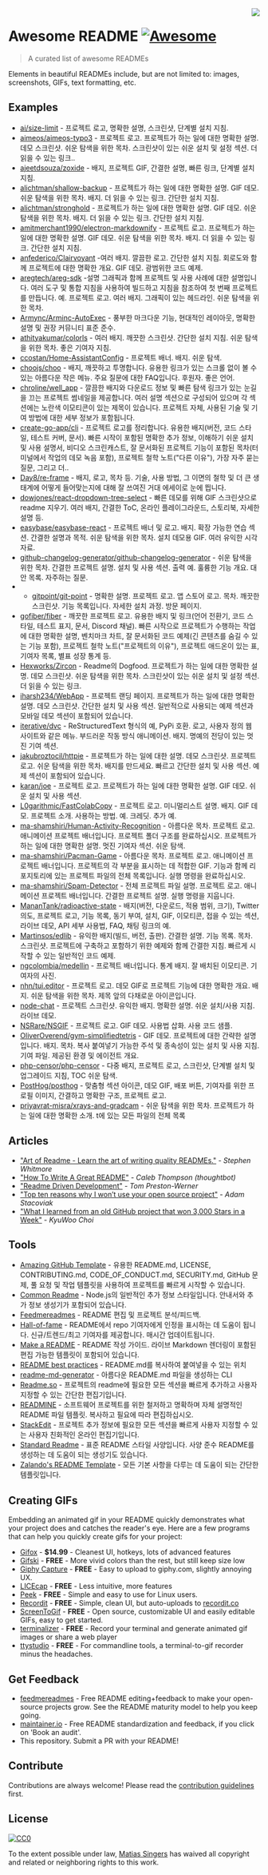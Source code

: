 <img src="icon.png" align="right" />

# Awesome README [![Awesome](https://cdn.rawgit.com/sindresorhus/awesome/d7305f38d29fed78fa85652e3a63e154dd8e8829/media/badge.svg)](https://github.com/sindresorhus/awesome#readme)
> A curated list of awesome READMEs

Elements in beautiful READMEs include, but are not limited to: images, screenshots, GIFs, text formatting, etc.

## Examples

- [ai/size-limit](https://github.com/ai/size-limit#readme) - 프로젝트 로고, 명확한 설명, 스크린샷, 단계별 설치 지침.
- [aimeos/aimeos-typo3](https://github.com/aimeos/aimeos-typo3#readme) - 프로젝트 로고. 프로젝트가 하는 일에 대한 명확한 설명. 데모 스크린샷. 쉬운 탐색을 위한 목차. 스크린샷이 있는 쉬운 설치 및 설정 섹션. 더 읽을 수 있는 링크..
- [ajeetdsouza/zoxide](https://github.com/ajeetdsouza/zoxide#readme) - 배지, 프로젝트 GIF, 간결한 설명, 빠른 링크, 단계별 설치 지침.
- [alichtman/shallow-backup](https://github.com/alichtman/shallow-backup#readme) - 프로젝트가 하는 일에 대한 명확한 설명. GIF 데모. 쉬운 탐색을 위한 목차. 배지. 더 읽을 수 있는 링크. 간단한 설치 지침.
- [alichtman/stronghold](https://github.com/alichtman/stronghold#readme) - 프로젝트가 하는 일에 대한 명확한 설명. GIF 데모. 쉬운 탐색을 위한 목차. 배지. 더 읽을 수 있는 링크. 간단한 설치 지침.
- [amitmerchant1990/electron-markdownify](https://github.com/amitmerchant1990/electron-markdownify#readme) - 프로젝트 로고. 프로젝트가 하는 일에 대한 명확한 설명. GIF 데모. 쉬운 탐색을 위한 목차. 배지. 더 읽을 수 있는 링크. 간단한 설치 지침.
- [anfederico/Clairvoyant](https://github.com/anfederico/Clairvoyant#readme) -여러 배지. 깔끔한 로고. 간단한 설치 지침. 회로도와 함께 프로젝트에 대한 명확한 개요. GIF 데모. 광범위한 코드 예제.
- [aregtech/areg-sdk](https://github.com/aregtech/areg-sdk#readme) -설명 그래픽과 함께 프로젝트 및 사용 사례에 대한 설명입니다. 여러 도구 및 통합 지침을 사용하여 빌드하고 지침을 참조하여 첫 번째 프로젝트를 만듭니다. 예. 프로젝트 로고. 여러 배지. 그래픽이 있는 헤드라인. 쉬운 탐색을 위한 목차.
- [Armync/Arminc-AutoExec](https://github.com/ArmynC/ArminC-AutoExec/#readme) - 풍부한 마크다운 기능, 현대적인 레이아웃, 명확한 설명 및 권장 커뮤니티 표준 준수.
- [athityakumar/colorls](https://github.com/athityakumar/colorls#readme) - 여러 배지. 깨끗한 스크린샷. 간단한 설치 지침. 쉬운 탐색을 위한 목차. 좋은 기여자 지침.
- [ccostan/Home-AssistantConfig](https://github.com/CCOSTAN/Home-AssistantConfig#readme) - 프로젝트 배너. 배지. 쉬운 탐색.
- [choojs/choo](https://github.com/choojs/choo#readme) - 배지, 깨끗하고 투명합니다. 유용한 링크가 있는 스크롤 없이 볼 수 있는 아름다운 작은 메뉴. 주요 질문에 대한 FAQ입니다. 후원자. 좋은 언어.
- [chroline/well_app](https://github.com/chroline/well_app#readme) - 깔끔한 배지와 다운로드 정보 및 빠른 탐색 링크가 있는 눈길을 끄는 프로젝트 썸네일을 제공합니다. 여러 설명 섹션으로 구성되어 있으며 각 섹션에는 노란색 이모티콘이 있는 제목이 있습니다. 프로젝트 자체, 사용된 기술 및 기여 방법에 대한 세부 정보가 포함됩니다.
- [create-go-app/cli](https://github.com/create-go-app/cli#readme) - 프로젝트 로고를 정리합니다. 유용한 배지(버전, 코드 스타일, 테스트 커버, 문서). 빠른 시작이 포함된 명확한 추가 정보, 이해하기 쉬운 설치 및 사용 설명서, 비디오 스크린캐스트, 잘 문서화된 프로젝트 기능이 포함된 목차(터미널에서 작업의 데모 녹음 포함), 프로젝트 철학 노트("다른 이유"), 가장 자주 묻는 질문, 그리고 더..
- [Day8/re-frame](https://github.com/Day8/re-frame#readme) - 배지, 로고, 목차 등. 기술, 사용 방법, 그 이면의 철학 및 더 큰 생태계에 어떻게 들어맞는지에 대해 잘 쓰여진 거대 에세이로 눈에 띕니다.
- [dowjones/react-dropdown-tree-select](https://github.com/dowjones/react-dropdown-tree-select#readme) - 빠른 데모를 위해 GIF 스크린샷으로 readme 지우기. 여러 배지, 간결한 ToC, 온라인 플레이그라운드, 스토리북, 자세한 설명 등.
- [easybase/easybase-react](https://github.com/easybase/easybase-react#readme) - 프로젝트 배너 및 로고. 배지. 확장 가능한 연습 섹션. 간결한 설명과 목적. 쉬운 탐색을 위한 목차. 설치 데모용 GIF. 여러 유익한 시각 자료.
- [github-changelog-generator/github-changelog-generator](https://github.com/github-changelog-generator/github-changelog-generator#readme) - 쉬운 탐색을 위한 목차. 간결한 프로젝트 설명. 설치 및 사용 섹션. 출력 예. 훌륭한 기능 개요. 대안 목록. 자주하는 질문.
- - [gitpoint/git-point](https://github.com/gitpoint/git-point#readme) - 명확한 설명. 프로젝트 로고. 앱 스토어 로고. 목차. 깨끗한 스크린샷. 기능 목록입니다. 자세한 설치 과정. 방문 페이지.
- [gofiber/fiber](https://github.com/gofiber/fiber#readme) - 깨끗한 프로젝트 로고. 유용한 배지 및 링크(언어 전환기, 코드 스타일, 테스트 표지, 문서, Discord 채널). 빠른 시작으로 프로젝트가 수행하는 작업에 대한 명확한 설명, 벤치마크 차트, 잘 문서화된 코드 예제(긴 콘텐츠를 숨길 수 있는 기능 포함), 프로젝트 철학 노트("프로젝트의 이유"), 프로젝트 애드온이 있는 표, 기여자 목록, 별표 성장 통계 등.
- [Hexworks/Zircon](https://github.com/Hexworks/zircon#readme) - Readme의 Dogfood. 프로젝트가 하는 일에 대한 명확한 설명. 데모 스크린샷. 쉬운 탐색을 위한 목차. 스크린샷이 있는 쉬운 설치 및 설정 섹션. 더 읽을 수 있는 링크.
- [iharsh234/WebApp](https://github.com/iharsh234/WebApp#readme) - 프로젝트 랜딩 페이지. 프로젝트가 하는 일에 대한 명확한 설명. 데모 스크린샷. 간단한 설치 및 사용 섹션. 일반적으로 사용되는 예제 섹션과 모바일 데모 섹션이 포함되어 있습니다.
- [iterative/dvc](https://github.com/iterative/dvc#readme) - ReStructuredText 형식의 예, PyPi 호환. 로고, 사용자 정의 웹 사이트와 같은 메뉴. 부드러운 작동 방식 애니메이션. 배지. 명예의 전당이 있는 멋진 기여 섹션.
- [jakubroztocil/httpie](https://github.com/jakubroztocil/httpie#readme) - 프로젝트가 하는 일에 대한 설명. 데모 스크린샷. 프로젝트 로고. 쉬운 탐색을 위한 목차. 배지를 만드세요. 빠르고 간단한 설치 및 사용 섹션. 예제 섹션이 포함되어 있습니다.
- [karan/joe](https://github.com/karan/joe#readme) - 프로젝트 로고. 프로젝트가 하는 일에 대한 명확한 설명. GIF 데모. 쉬운 설치 및 사용 섹션.
- [L0garithmic/FastColabCopy](https://github.com/L0garithmic/FastColabCopy#readme) - 프로젝트 로고. 미니멀리스트 설명. 배지. GIF 데모. 프로젝트 소개. 사용하는 방법. 예. 크레딧. 추가 예.
- [ma-shamshiri/Human-Activity-Recognition](https://github.com/ma-shamshiri/Human-Activity-Recognition#readme) - 아름다운 목차. 프로젝트 로고. 애니메이션 프로젝트 배너입니다. 프로젝트 폴더 구조를 완료하십시오. 프로젝트가 하는 일에 대한 명확한 설명. 멋진 기여자 섹션. 쉬운 탐색.
- [ma-shamshiri/Pacman-Game](https://github.com/ma-shamshiri/Pacman-Game#readme) - 아름다운 목차. 프로젝트 로고. 애니메이션 프로젝트 배너입니다. 프로젝트의 각 부분을 표시하는 데 적합한 GIF. 기능과 함께 리포지토리에 있는 프로젝트 파일의 전체 목록입니다. 실행 명령을 완료하십시오.
- [ma-shamshiri/Spam-Detector](https://github.com/ma-shamshiri/Spam-Detector#readme) - 전체 프로젝트 파일 설명. 프로젝트 로고. 애니메이션 프로젝트 배너입니다. 간결한 프로젝트 설명. 실행 명령을 지웁니다.
- [MananTank/radioactive-state](https://github.com/MananTank/radioactive-state#readme) - 배지(버전, 다운로드, 적용 범위, 크기), Twitter 의도, 프로젝트 로고, 기능 목록, 동기 부여, 설치, GIF, 이모티콘, 접을 수 있는 섹션, 라이브 데모, API 세부 사용법, FAQ, 채팅 링크의 예.
- [Martinsos/edlib](https://github.com/Martinsos/edlib#readme) - 유익한 배지(빌드, 버전, 출판). 간결한 설명. 기능 목록. 목차. 스크린샷. 프로젝트에 구축하고 포함하기 위한 예제와 함께 간결한 지침. 빠르게 시작할 수 있는 일반적인 코드 예제.
- [ngcolombia/medellin](https://github.com/ngcolombia/medellin#readme) - 프로젝트 배너입니다. 통계 배지. 잘 배치된 이모티콘. 기여자의 사진.
- [nhn/tui.editor](https://github.com/nhn/tui.editor#readme) - 프로젝트 로고. 데모 GIF로 프로젝트 기능에 대한 명확한 개요. 배지. 쉬운 탐색을 위한 목차. 제목 앞의 다채로운 아이콘입니다.
- [node-chat](https://github.com/IgorAntun/node-chat#readme) - 프로젝트 스크린샷. 유익한 배지. 명확한 설명. 쉬운 설치/사용 지침. 라이브 데모.
- [NSRare/NSGIF](https://github.com/NSRare/NSGIF#readme) - 프로젝트 로고. GIF 데모. 사용법 삽화. 사용 코드 샘플.
- [OliverOverend/gym-simplifiedtetris](https://github.com/OliverOverend/gym-simplifiedtetris#readme) - GIF 데모. 프로젝트에 대한 간략한 설명입니다. 배지. 목차. 복사 붙여넣기 가능한 주석 및 종속성이 있는 설치 및 사용 지침. 기여 파일. 제공된 환경 및 에이전트 개요.
- [php-censor/php-censor](https://github.com/php-censor/php-censor#readme) - 다중 배지, 프로젝트 로고, 스크린샷, 단계별 설치 및 업그레이드 지침, TOC 쉬운 탐색.
- [PostHog/posthog](https://github.com/PostHog/posthog#readme) - 맞춤형 섹션 아이콘, 데모 GIF, 배포 버튼, 기여자를 위한 프로필 이미지, 간결하고 명확한 구조, 프로젝트 로고.
- [priyavrat-misra/xrays-and-gradcam](https://github.com/priyavrat-misra/xrays-and-gradcam#readme) - 쉬운 탐색을 위한 목차. 프로젝트가 하는 일에 대한 명확한 소개. t에 있는 모든 파일의 전체 목록

## Articles

- ["Art of Readme - Learn the art of writing quality READMEs."](https://github.com/noffle/art-of-readme#readme) - *Stephen Whitmore*
- ["How To Write A Great README"](https://thoughtbot.com/blog/how-to-write-a-great-readme) - *Caleb Thompson (thoughtbot)*
- ["Readme Driven Development"](https://tom.preston-werner.com/2010/08/23/readme-driven-development.html) - *Tom Preston-Werner*
- ["Top ten reasons why I won’t use your open source project"](https://changelog.com/posts/top-ten-reasons-why-i-wont-use-your-open-source-project) - *Adam Stacoviak*
- ["What I learned from an old GitHub project that won 3,000 Stars in a Week"](https://www.freecodecamp.org/news/what-i-learned-from-an-old-github-project-that-won-3-000-stars-in-a-week-628349a5ee14/) - *KyuWoo Choi*

## Tools

- [Amazing GitHub Template](https://github.com/dec0dOS/amazing-github-template#readme) - 유용한 README.md, LICENSE, CONTRIBUTING.md, CODE_OF_CONDUCT.md, SECURITY.md, GitHub 문제, 풀 요청 및 작업 템플릿을 사용하여 프로젝트를 빠르게 시작할 수 있습니다.
- [Common Readme](https://github.com/noffle/common-readme#readme) - Node.js의 일반적인 추가 정보 스타일입니다. 안내서와 추가 정보 생성기가 포함되어 있습니다.
- [Feedmereadmes](https://github.com/lappleapple/feedmereadmes#readme) - README 편집 및 프로젝트 분석/피드백.
- [Hall-of-fame](https://github.com/sourcerer-io/hall-of-fame#readme) - README에서 repo 기여자에게 인정을 표시하는 데 도움이 됩니다. 신규/트렌드/최고 기여자를 제공합니다. 매시간 업데이트됩니다.
- [Make a README](https://www.makeareadme.com/) - README 작성 가이드. 라이브 Markdown 렌더링이 포함된 편집 가능한 템플릿이 포함되어 있습니다.
- [README best practices](https://github.com/jehna/readme-best-practices#readme) - README.md를 복사하여 붙여넣을 수 있는 위치
- [readme-md-generator](https://github.com/kefranabg/readme-md-generator#readme) - 아름다운 README.md 파일을 생성하는 CLI
- [Readme.so](https://readme.so/) - 프로젝트의 readme에 필요한 모든 섹션을 빠르게 추가하고 사용자 지정할 수 있는 간단한 편집기입니다.
- [READMINE](https://github.com/mhucka/readmine) - 소프트웨어 프로젝트를 위한 철저하고 명확하며 자체 설명적인 README 파일 템플릿. 복사하고 필요에 따라 편집하십시오.
- [StackEdit](https://stackedit.io/) - 프로젝트 추가 정보에 필요한 모든 섹션을 빠르게 사용자 지정할 수 있는 사용자 친화적인 온라인 편집기입니다.
- [Standard Readme](https://github.com/RichardLitt/standard-readme#readme) - 표준 README 스타일 사양입니다. 사양 준수 README를 생성하는 데 도움이 되는 생성기도 있습니다.
- [Zalando's README Template](https://github.com/zalando/zalando-howto-open-source/blob/master/READMEtemplate.md#readme) - 모든 기본 사항을 다루는 데 도움이 되는 간단한 템플릿입니다.

## Creating GIFs

Embedding an animated gif in your README quickly demonstrates what your project does and catches the reader's eye. Here are a few programs that can help you quickly create gifs for your project:

- [Gifox](https://gifox.io) - **$14.99** - Cleanest UI, hotkeys, lots of advanced features
- [Gifski](https://github.com/sindresorhus/Gifski#readme) - **FREE** - More vivid colors than the rest, but still keep size low
- [Giphy Capture](https://giphy.com/apps/giphycapture) - **FREE** - Easy to upload to giphy.com, slightly annoying UX.
- [LICEcap](https://www.cockos.com/licecap/) - **FREE** - Less intuitive, more features
- [Peek](https://github.com/phw/peek#readme) - **FREE** - Simple and easy to use for Linux users.
- [Recordit](https://recordit.co/) - **FREE** - Simple, clean UI, but auto-uploads to [recordit.co](https://recordit.co/)
- [ScreenToGif](https://github.com/NickeManarin/ScreenToGif/) - **FREE** - Open source, customizable UI and easily editable GIFs, easy to get started.
- [terminalizer](https://github.com/faressoft/terminalizer) - **FREE** - Record your terminal and generate animated gif images or share a web player
- [ttystudio](https://github.com/chjj/ttystudio#readme) - **FREE** - For commandline tools, a terminal-to-gif recorder minus the headaches.

## Get Feedback

- [feedmereadmes](https://github.com/LappleApple/feedmereadmes#readme) - Free README editing+feedback to make your open-source projects grow. See the README maturity model to help you keep going.
- [maintainer.io](https://maintainer.io/) - Free README standardization and feedback, if you click on 'Book an audit'.
- This repository. Submit a PR with your README!

## Contribute

Contributions are always welcome!
Please read the [contribution guidelines](contributing.md) first.

## License

[![CC0](https://licensebuttons.net/p/zero/1.0/88x31.png)](https://creativecommons.org/publicdomain/zero/1.0/)

To the extent possible under law, [Matias Singers](https://mts.io) has waived all copyright and related or neighboring rights to this work.
